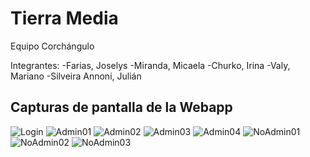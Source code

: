 ﻿# Tierra Media

Equipo Corchángulo

Integrantes:
-Farias, Joselys
-Miranda, Micaela
-Churko, Irina
-Valy, Mariano
-Silveira Annoni, Julián


## Capturas de pantalla de la Webapp

![Login](https://user-images.githubusercontent.com/87023017/146372134-a329a9fc-35a7-439b-8613-8f4eadcedb19.jpg)
![Admin01](https://user-images.githubusercontent.com/87023017/146372168-51b30dc1-630a-4c94-92dc-5fd0567f5a8c.jpg)
![Admin02](https://user-images.githubusercontent.com/87023017/146372187-0fff44ed-47e4-48b5-84d9-032fdce19a73.jpg)
![Admin03](https://user-images.githubusercontent.com/87023017/146372204-629dc6c5-f4f5-421f-be8a-66468b8569a5.jpg)
![Admin04](https://user-images.githubusercontent.com/87023017/146372226-663d4985-e6b4-47d2-b0ad-c34d0029ed0f.jpg)
![NoAdmin01](https://user-images.githubusercontent.com/87023017/146372261-be670091-bdba-442b-99a0-e281382bdb17.jpg)
![NoAdmin02](https://user-images.githubusercontent.com/87023017/146372311-bda4a772-0ba9-4a32-9850-498d3b99d8f2.jpg)
![NoAdmin03](https://user-images.githubusercontent.com/87023017/146372297-6dce11d9-66a4-48b4-98f5-9289fcc265d0.jpg)



